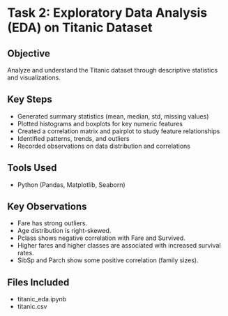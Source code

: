 # Task 2: Exploratory Data Analysis (EDA) on Titanic Dataset

##  Objective
Analyze and understand the Titanic dataset through descriptive statistics and visualizations.

##  Key Steps
- Generated summary statistics (mean, median, std, missing values)
- Plotted histograms and boxplots for key numeric features
- Created a correlation matrix and pairplot to study feature relationships
- Identified patterns, trends, and outliers
- Recorded observations on data distribution and correlations

##  Tools Used
- Python (Pandas, Matplotlib, Seaborn)

##  Key Observations
- Fare has strong outliers.
- Age distribution is right-skewed.
- Pclass shows negative correlation with Fare and Survived.
- Higher fares and higher classes are associated with increased survival rates.
- SibSp and Parch show some positive correlation (family sizes).

##  Files Included
- titanic_eda.ipynb
- titanic.csv

